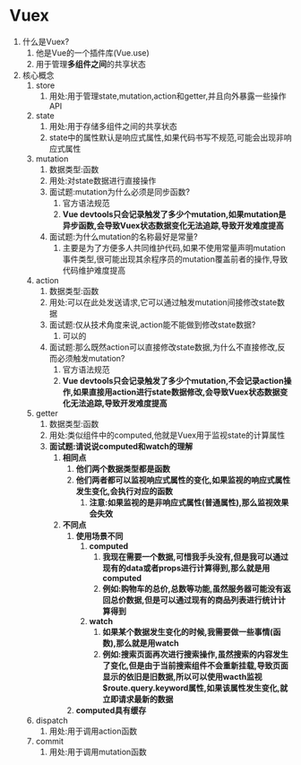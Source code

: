 # Vuex

1. 什么是Vuex?
   1. 他是Vue的一个插件库(Vue.use)
   2. 用于管理**多组件之间**的共享状态
2. 核心概念
   1. store
      1. 用处:用于管理state,mutation,action和getter,并且向外暴露一些操作API
   2. state
      1. 用处:用于存储多组件之间的共享状态
      2. state中的属性默认是响应式属性,如果代码书写不规范,可能会出现非响应式属性
   3. mutation
      1. 数据类型:函数
      2. 用处:对state数据进行直接操作
      3. 面试题:mutation为什么必须是同步函数?
         1. 官方语法规范
         2. **Vue devtools只会记录触发了多少个mutation,如果mutation是异步函数,会导致Vuex状态数据变化无法追踪,导致开发难度提高**
      4. 面试题:为什么mutation的名称最好是常量?
         1. 主要是为了方便多人共同维护代码,如果不使用常量声明mutation事件类型,很可能出现其余程序员的mutation覆盖前者的操作,导致代码维护难度提高
   4. action
      1. 数据类型:函数
      2. 用处:可以在此处发送请求,它可以通过触发mutation间接修改state数据
      3. 面试题:仅从技术角度来说,action能不能做到修改state数据?
         1. 可以的
      4. 面试题:那么既然action可以直接修改state数据,为什么不直接修改,反而必须触发mutation?
         1. 官方语法规范
         2. **Vue devtools只会记录触发了多少个mutation,不会记录action操作,如果直接用action进行state数据修改,会导致Vuex状态数据变化无法追踪,导致开发难度提高**
   5. getter
      1. 数据类型:函数
      2. 用处:类似组件中的computed,他就是Vuex用于监视state的计算属性
      3. **面试题:请说说computed和watch的理解**
         1. **相同点**
            1. **他们两个数据类型都是函数**
            2. **他们两者都可以监视响应式属性的变化,如果监视的响应式属性发生变化,会执行对应的函数**
               1. **注意:如果监视的是非响应式属性(普通属性),那么监视效果会失效**
         2. **不同点**
            1. **使用场景不同**
               1. **computed**
                  1. **我现在需要一个数据,可惜我手头没有,但是我可以通过现有的data或者props进行计算得到,那么就是用computed**
                  2. **例如:购物车的总价,总数等功能,虽然服务器可能没有返回总价数据,但是可以通过现有的商品列表进行统计计算得到**
               2. **watch**
                  1. **如果某个数据发生变化的时候,我需要做一些事情(函数),那么就是用watch**
                  2. **例如:搜索页面再次进行搜索操作,虽然搜索的内容发生了变化,但是由于当前搜索组件不会重新挂载,导致页面显示的依旧是旧数据,所以可以使用wacth监视$route.query.keyword属性,如果该属性发生变化,就立即请求最新的数据**
            2. **computed具有缓存**
   6. dispatch
      1. 用处:用于调用action函数
   7. commit
      1. 用处:用于调用mutation函数